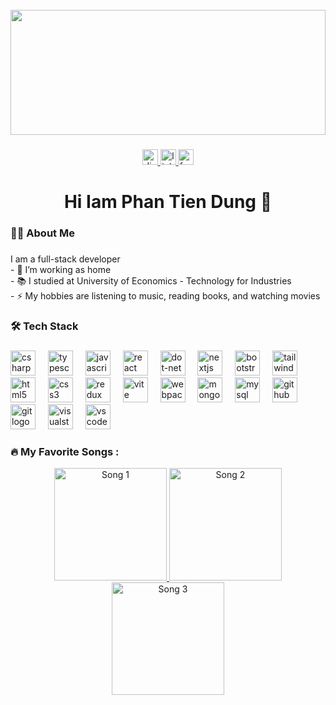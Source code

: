 <br clear="both">

<div align="center">
  <img width="100%" height="200" object-fit: cover src="https://t3.ftcdn.net/jpg/08/76/40/50/360_F_876405020_nIbfbYowXkn5nQfOjYdtuKwFjkTBU5fG.jpg"  />
</div>

###

<div align="center">
  <a href="https://discord.gg/kqhkPa4p" target="_blank">
    <img src="https://img.shields.io/static/v1?message=Discord&logo=discord&label=&color=7289DA&logoColor=white&labelColor=&style=for-the-badge" height="25" alt="discord logo" />
  </a>
  <a href="https://www.linkedin.com/in/dung-phan-6b41a9299/" target="_blank">
    <img src="https://img.shields.io/static/v1?message=LinkedIn&logo=linkedin&label=&color=0A66C2&logoColor=white&labelColor=&style=for-the-badge" height="25" alt="linkedin logo" />
  </a>
  <a href="https://www.facebook.com/phandung1701/" target="_blank">
    <img src="https://img.shields.io/static/v1?message=Facebook&logo=facebook&label=&color=1877F2&logoColor=white&labelColor=&style=for-the-badge" height="25" alt="facebook logo" />
  </a>
</div>

###

<h1 align="center">Hi Iam Phan Tien Dung 👋</h1>

###

<h3 align="left">👩‍💻  About Me</h3>

###

<p align="left">I am a full-stack developer<br>- 🔭 I’m working as home<br>- 📚 I studied at University of Economics - Technology for Industries<br>- ⚡ My hobbies are listening to music, reading books, and watching movies</p>

###

<h3 align="left">🛠 Tech Stack</h3>

###

<div align="left">
  <img src="https://cdn.jsdelivr.net/gh/devicons/devicon/icons/csharp/csharp-original.svg" height="40" alt="csharp logo"  />
  <img width="12" />
  <img src="https://skillicons.dev/icons?i=ts" height="40" alt="typescript logo"  />
  <img width="12" />
  <img src="https://skillicons.dev/icons?i=js" height="40" alt="javascript logo"  />
  <img width="12" />
  <img src="https://skillicons.dev/icons?i=react" height="40" alt="react logo"  />
  <img width="12" />
  <img src="https://skillicons.dev/icons?i=dotnet" height="40" alt="dot-net logo"  />
  <img width="12" />
  <img src="https://skillicons.dev/icons?i=nextjs" height="40" alt="nextjs logo"  />
  <img width="12" />
  <img src="https://skillicons.dev/icons?i=bootstrap" height="40" alt="bootstrap logo"  />
  <img width="12" />
  <img src="https://skillicons.dev/icons?i=tailwind" height="40" alt="tailwindcss logo"  />
  <img width="12" />
  <img src="https://skillicons.dev/icons?i=html" height="40" alt="html5 logo"  />
  <img width="12" />
  <img src="https://skillicons.dev/icons?i=css" height="40" alt="css3 logo"  />
  <img width="12" />
  <img src="https://skillicons.dev/icons?i=redux" height="40" alt="redux logo"  />
  <img width="12" />
  <img src="https://skillicons.dev/icons?i=vite" height="40" alt="vite logo"  />
  <img width="12" />
  <img src="https://skillicons.dev/icons?i=webpack" height="40" alt="webpack logo"  />
  <img width="12" />
  <img src="https://skillicons.dev/icons?i=mongodb" height="40" alt="mongodb logo"  />
  <img width="12" />
  <img src="https://skillicons.dev/icons?i=mysql" height="40" alt="mysql logo"  />
  <img width="12" />
  <img src="https://skillicons.dev/icons?i=github" height="40" alt="github logo"  />
  <img width="12" />
  <img src="https://skillicons.dev/icons?i=git" height="40" alt="git logo"  />
  <img width="12" />
  <img src="https://skillicons.dev/icons?i=visualstudio" height="40" alt="visualstudio logo"  />
  <img width="12" />
  <img src="https://cdn.jsdelivr.net/gh/devicons/devicon/icons/vscode/vscode-original.svg" height="40" alt="vscode logo"  />
</div>

###

<h3 align="left">🔥   My Favorite Songs :</h3>

<div align="center">
  <!-- Link to Favorite Song 1 -->
  <a href="https://www.youtube.com/watch?v=abc123" target="_blank">
    <img src="https://img.youtube.com/vi/abc123/hqdefault.jpg" alt="Song 1" height="180px" />
  </a>

  <!-- Link to Favorite Song 2 -->
  <a href="https://www.youtube.com/watch?v=xyz456" target="_blank">
    <img src="https://img.youtube.com/vi/xyz456/hqdefault.jpg" alt="Song 2" height="180px" />
  </a>

  <!-- Link to Favorite Song 3 -->
  <a href="https://www.youtube.com/watch?v=def789" target="_blank">
    <img src="https://img.youtube.com/vi/def789/hqdefault.jpg" alt="Song 3" height="180px" />
  </a>
</div>


###

